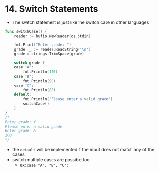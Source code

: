 # 14. Switch Statements

- The switch statement is just like the switch case in other languages

```go
func switchCase() {
	reader := bufio.NewReader(os.Stdin)

	fmt.Print("Enter grade: ")
	grade, _ := reader.ReadString('\n')
	grade = strings.TrimSpace(grade)

	switch grade {
	case "A":
		fmt.Println(100)
	case "B":
		fmt.Println(90)
	case "C":
		fmt.Println(80)
	default:
		fmt.Println("Please enter a valid grade")
		switchCase()
	}
}
/*
Enter grade: f
Please enter a valid grade
Enter grade: A
100
*/
```

- the `default` will be implemented if the input does not match any of the cases
- switch multiple cases are possible too
  - ex: `case "A", "B", "C":`

